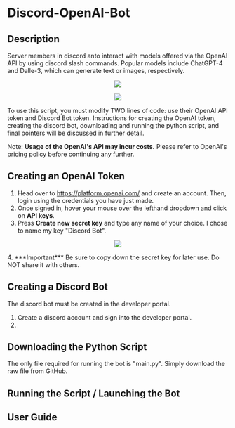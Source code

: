 # Discord-OpenAI-Bot
## Description
Server members in discord anto interact with models offered via the OpenAI API by using discord slash commands. Popular models include ChatGPT-4 and Dalle-3, which can generate text or images, respectively.
<p align="center">
  <img src= "https://github.com/Ronaldrc/Discord-OpenAI-Bot/assets/107775094/863604b5-de07-41c4-872f-073faa3ed0ae"/>
</p>

<p align="center">
   <img src= "https://github.com/Ronaldrc/Discord-OpenAI-Bot/assets/107775094/7b75342e-90ff-4f55-93d0-8f138770242f"/>
</p>

To use this script, you must modify TWO lines of code: use their OpenAI API token and Discord Bot token. Instructions for creating the OpenAI token, creating the discord bot, downloading and running the python script, and final pointers will be discussed in further detail.

Note: **Usage of the OpenAI's API may incur costs.** Please refer to OpenAI's pricing policy before continuing any further.
## Creating an OpenAI Token
1. Head over to https://platform.openai.com/ and create an account. Then, login using the credentials you have just made.
2. Once signed in, hover your mouse over the lefthand dropdown and click on **API keys**.
3. Press **Create new secret key** and type any name of your choice. I chose to name my key "Discord Bot".
<p align="center">
   <img src= "https://github.com/Ronaldrc/Discord-OpenAI-Bot/assets/107775094/48ef5ea9-d5e9-4cea-83ae-a6c566e456b9"/>
</p>
4. ***Important***
Be sure to copy down the secret key for later use.
Do NOT share it with others.

## Creating a Discord Bot
The discord bot must be created in the developer portal.
1. Create a discord account and sign into the developer portal.
2. 

## Downloading the Python Script
The only file required for running the bot is "main.py". Simply download the raw file from GitHub.

## Running the Script / Launching the Bot


## User Guide
